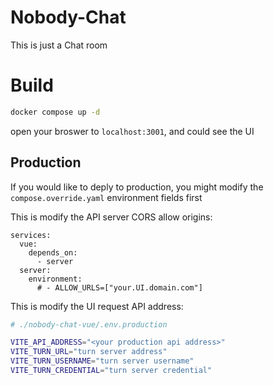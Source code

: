 # Nobody-Chat

This is just a Chat room

# Build
```sh
docker compose up -d
```

open your broswer to `localhost:3001`, and could see the UI

## Production
If you would like to deply to production, you might modify the `compose.override.yaml` environment fields first

This is modify the API server CORS allow origins:
```
services:
  vue:
    depends_on:
      - server
  server:
    environment:
      # - ALLOW_URLS=["your.UI.domain.com"]
```

This is modify the UI request API address:
```sh
# ./nobody-chat-vue/.env.production

VITE_API_ADDRESS="<your production api address>"
VITE_TURN_URL="turn server address"
VITE_TURN_USERNAME="turn server username"
VITE_TURN_CREDENTIAL="turn server credential"
```